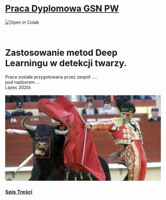 # [Praca Dyplomowa GSN PW](Praca_Dyplomowa.ipynb)

<a href="https://github.com/DarekGit/Documents/blob/master/Praca_Dyplomowa.ipynb"><img align="left" src="https://colab.research.google.com/assets/colab-badge.svg" alt="Open in Colab" title="Open and Execute in Google Colaboratory"></a><br>
<br><br>
# Zastosowanie metod Deep Learningu w detekcji twarzy. <br>
Praca została przygotowana przez zespół .....<br>
pod nadzorem ...<br>
Lipiec 2020r.
<br><br>
![Przykład detekcji](https://github.com/DarekGit/Documents/blob/master/Figures/Smieszna%20detekcja.png)


<!--NAVIGATION-->
### [Spis Treści](Praca_Dyplomowa.ipynb)
